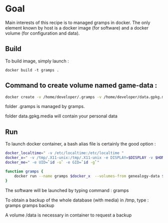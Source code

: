 # Goal

Main interests of this recipe is to managed gramps in docker.
The only element known by host is a docker image (for software) and  a docker volume (for configuration and data).

## Build

To build image, simply launch :
```
docker build -t gramps .
```

## Command to create volume named game-data :
```bash
docker create -v /home/developer/.gramps -v /home/developer/data.gpkg.media --name genealogy-data ubuntu:xenial /bin/true
```

folder .gramps is managed by gramps.

folder data.gpkg.media will contain your personal data




## Run

To launch docker container, a bash alias file is certainly the good option :

```bash
docker_localtime=" -v /etc/localtime:/etc/localtime "
docker_x=" -v /tmp/.X11-unix:/tmp/.X11-unix -e DISPLAY=$DISPLAY -v $HOME/.Xauthority:/home/developer/.Xauthority --net=host "
docker_me=" -e UID=`id -u` -e GID=`id -g`"

function gramps {
    docker run --name gramps $docker_x  --volumes-from genealogy-data $docker_me $docker_localtime -v /tmp:/data --rm -ti  gramps "$@"
}
```

The software will be launched by typing command : gramps

To obtain a backup of the whole database (with media) in /tmp, type : gramps gramps backup

A volume /data is necessary in container to request a backup
